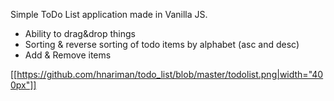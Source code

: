 Simple ToDo List application made in Vanilla JS. 
- Ability to drag&drop things
- Sorting & reverse sorting of todo items by alphabet (asc and desc)
- Add & Remove items

[[https://github.com/hnariman/todo_list/blob/master/todolist.png|width="400px"]]
